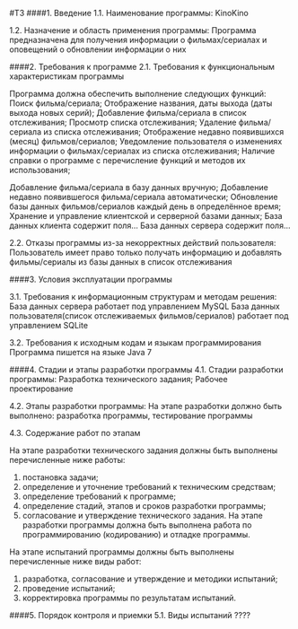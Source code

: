 #ТЗ
####1. Введение 
1.1. Наименование программы: KinoKino

1.2. Назначение и область применения программы: Программа предназначена для получения информации о фильмах/сериалах и оповещений о обновлении информации о них

####2. Требования к программе 
2.1. Требования к функциональным характеристикам программы

Программа должна обеспечить выполнение следующих функций:
Поиск фильма/сериала;
Отображение названия, даты выхода (даты выхода новых серий);
Добавление фильма/сериала в список отслеживания;
Просмотр списка отслеживания;
Удаление фильма/сериала из списка отслеживания;
Отображение недавно появившихся (месяц) фильмов/сериалов;
Уведомление пользователя о изменениях информации о фильмах/сериалах из списка отслеживания;
Наличие справки о программе с перечисление функций и методов их использования;

Добавление фильма/сериала в базу данных вручную;
Добавление недавно появившегося фильма/сериала автоматически;
Обновление базы данных фильмов/сериалов каждый день в определённое время;
Хранение и управление клиентской и серверной базами данных;
База данных клиента содержит поля…
База данных сервера содержит поля…



2.2. Отказы программы из-за некорректных действий пользователя:
Пользователь имеет право только получать информацию и добавлять фильмы/сериалы из базы данных в список отслеживания

####3. Условия эксплуатации программы 

3.1. Требования к информационным структурам и методам решения:
База данных сервера работает под управлением MySQL
База данных пользователя(список отслеживаемых фильмов/сериалов) работает под управлением SQLite

3.2. Требования к исходным кодам и языкам программирования 
Программа пишется на языке Java 7

####4. Стадии и этапы разработки программы
4.1. Стадии разработки программы:
Разработка технического задания;
Рабочее проектирование

4.2. Этапы разработки программы:
На этапе разработки должно быть выполнено: разработка программы, тестирование программы

4.3. Содержание работ по этапам 

На этапе разработки технического задания должны быть выполнены перечисленные ниже работы: 
1. постановка задачи; 
2. определение и уточнение требований к техническим средствам; 
3. определение требований к программе; 
4. определение стадий, этапов и сроков разработки программы;
5. согласование и утверждение технического задания. 
На этапе разработки программы должна быть выполнена работа по программированию (кодированию) и отладке программы. 

На этапе испытаний программы должны быть выполнены перечисленные ниже виды работ: 
1. разработка, согласование и утверждение и методики испытаний; 
2. проведение испытаний; 
3. корректировка программы по результатам испытаний. 

####5. Порядок контроля и приемки 
5.1. Виды испытаний 
????

